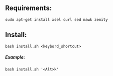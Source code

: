 ## Requirements:

`sudo apt-get install xsel curl sed mawk zenity`

## Install:

`bash install.sh <keybord_shortcut>`

##### Example:

`bash install.sh '<Alt>k'`

